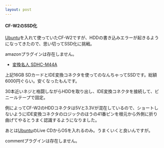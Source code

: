 ```yaml
---
layout: post
---
```

<h4>CF-W2のSSD化</h4>
<p><a href="http://www.ubuntu.com/">Ubuntu</a>を入れて使っていたCF-W2ですが、HDDの書き込みエラーが起きるようになってきたので、思い切ってSSD化に挑戦。</p>
<p><span class="error">amazonプラグインは存在しません。</span></p>
<ul>
<li><a href="http://www.henj.in/SD-IDE.html">変換名人 SDHC-M44A</a></li>
</ul>
<p>上記16GB SDカードとIDE変換コネクタを使ってのなんちゃってSSDです。総額6000円ぐらい。安くなったもんです。</p>
<p>30本近いネジと格闘しながらHDDを取り出し、IDE変換コネクタを接続して、ビニールテープで固定。</p>
<p>例によってCF-W2のHDDコネクタは5Vと3.3Vが混在しているので、ショートしないようにIDE変換コネクタのロジックのほうの41番ピンを根元から外側に折り曲げてやるとうまく認識するようになりました。</p>
<p>あとは<a href="http://www.ubuntu.com/">Ubuntu</a>のLive CDからOSを入れるのみ。うまくいくと良いんですが。</p>
<p><span class="error">commentプラグインは存在しません。</span> </p>
